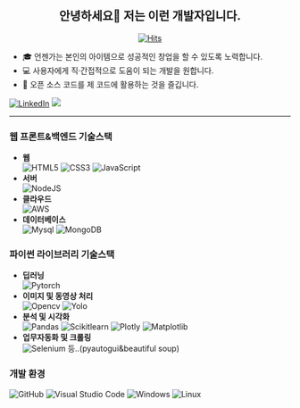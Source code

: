 ## <div align="center">안녕하세요👋 저는 이런 개발자입니다.</div>
<p align="center"> <a href="https://hits.sh/github.com/chanheehi/"><img alt="Hits" src="https://hits.sh/github.com/chanheehi.svg?label=Visitor"/></a> </p>
  
- 🎓 언젠가는 본인의 아이템으로 성공적인 창업을 할 수 있도록 노력합니다.
- 💻 사용자에게 직·간접적으로 도움이 되는 개발을 원합니다.
- 🌱 오픈 소스 코드를 제 코드에 활용하는 것을 즐깁니다.

[![LinkedIn](https://img.shields.io/badge/linkedin-%230077B5.svg?style=for-the-badge&logo=linkedin&logoColor=white)](https://www.linkedin.com/in/chanhui/)
[<img src="https://img.shields.io/badge/Blog-0ABF53?style=for-the-badge&logo=Storyblok&logoColor=white">](https://blog.naver.com/jc603)
* * *
### **웹 프론트&백엔드 기술스택**
- **웹**   
![HTML5](https://img.shields.io/badge/html5-%23E34F26.svg?style=for-the-badge&logo=html5&logoColor=white)
![CSS3](https://img.shields.io/badge/css3-%231572B6.svg?style=for-the-badge&logo=css3&logoColor=white)
![JavaScript](https://img.shields.io/badge/javascript-%23323330.svg?style=for-the-badge&logo=javascript&logoColor=%23F7DF1E)
- **서버**   
![NodeJS](https://img.shields.io/badge/node.js-6DA55F?style=for-the-badge&logo=node.js&logoColor=white)
- **클라우드**   
![AWS](https://img.shields.io/badge/AWS-%23FF9900.svg?style=for-the-badge&logo=amazon-aws&logoColor=white)
- **데이터베이스**   
![Mysql](https://img.shields.io/badge/mysql-4479A1?style=for-the-badge&logo=mysql&logoColor=white)
![MongoDB](https://img.shields.io/badge/MongoDB-%234ea94b.svg?style=for-the-badge&logo=mongodb&logoColor=white)

### **파이썬 라이브러리 기술스택**
- **딥러닝**   
![Pytorch](https://img.shields.io/badge/pytorch-EE4C2C?style=for-the-badge&logo=pytorch&logoColor=white)
- **이미지 및 동영상 처리**   
![Opencv](https://img.shields.io/badge/opencv-5C3EE8?style=for-the-badge&logo=opencv&logoColor=white)
![Yolo](https://img.shields.io/badge/yolo-09B3AF?style=for-the-badge&logo=yolo&logoColor=white)
- **분석 및 시각화**   
![Pandas](https://img.shields.io/badge/pandas-%23150458.svg?style=for-the-badge&logo=pandas&logoColor=white)
![Scikitlearn](https://img.shields.io/badge/scikitlearn-F7931E?style=for-the-badge&logo=scikitlearn&logoColor=white)
![Plotly](https://img.shields.io/badge/Plotly-%233F4F75.svg?style=for-the-badge&logo=plotly&logoColor=white)
![Matplotlib](https://img.shields.io/badge/Matplotlib-%23EAEAEA.svg?style=for-the-badge&logo=Matplotlib&logoColor=black)
- **업무자동화 및 크롤링**   
![Selenium](https://img.shields.io/badge/-selenium-%43B02A?style=for-the-badge&logo=selenium&logoColor=white)
등..(pyautogui&beautiful soup)


### **개발 환경**
![GitHub](https://img.shields.io/badge/github-%23121011.svg?style=for-the-badge&logo=github&logoColor=white)
![Visual Studio Code](https://img.shields.io/badge/Visual%20Studio%20Code-0078d7.svg?style=for-the-badge&logo=visual-studio-code&logoColor=white)
![Windows](https://img.shields.io/badge/Windows-0078D6?style=for-the-badge&logo=windows&logoColor=white)
![Linux](https://img.shields.io/badge/Linux-FCC624?style=for-the-badge&logo=linux&logoColor=black)
